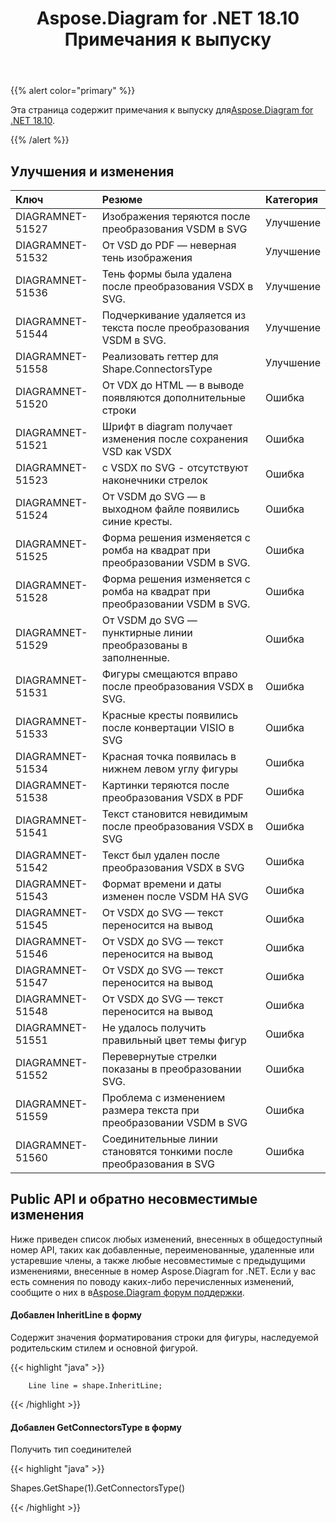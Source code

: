 ﻿---
title: Aspose.Diagram for .NET 18.10 Примечания к выпуску
type: docs
weight: 30
url: /ru/net/aspose-diagram-for-net-18-10-release-notes/
---
{{% alert color="primary" %}} 

 Эта страница содержит примечания к выпуску для[Aspose.Diagram for .NET 18.10](https://www.nuget.org/packages/Aspose.Diagram/18.10.0).

{{% /alert %}} 
## **Улучшения и изменения**

|**Ключ**|**Резюме**|**Категория**|
|:- |:- |:- |
|DIAGRAMNET-51527|Изображения теряются после преобразования VSDM в SVG|Улучшение|
|DIAGRAMNET-51532|От VSD до PDF — неверная тень изображения|Улучшение|
|DIAGRAMNET-51536|Тень формы была удалена после преобразования VSDX в SVG.|Улучшение|
|DIAGRAMNET-51544|Подчеркивание удаляется из текста после преобразования VSDM в SVG.|Улучшение|
|DIAGRAMNET-51558|Реализовать геттер для Shape.ConnectorsType|Улучшение|
|DIAGRAMNET-51520|От VDX до HTML — в выводе появляются дополнительные строки|Ошибка|
|DIAGRAMNET-51521|Шрифт в diagram получает изменения после сохранения VSD как VSDX|Ошибка|
|DIAGRAMNET-51523|с VSDX по SVG - отсутствуют наконечники стрелок|Ошибка|
|DIAGRAMNET-51524|От VSDM до SVG — в выходном файле появились синие кресты.|Ошибка|
|DIAGRAMNET-51525|Форма решения изменяется с ромба на квадрат при преобразовании VSDM в SVG.|Ошибка|
|DIAGRAMNET-51528|Форма решения изменяется с ромба на квадрат при преобразовании VSDM в SVG.|Ошибка|
|DIAGRAMNET-51529|От VSDM до SVG — пунктирные линии преобразованы в заполненные.|Ошибка|
|DIAGRAMNET-51531|Фигуры смещаются вправо после преобразования VSDX в SVG.|Ошибка|
|DIAGRAMNET-51533|Красные кресты появились после конвертации VISIO в SVG|Ошибка|
|DIAGRAMNET-51534|Красная точка появилась в нижнем левом углу фигуры|Ошибка|
|DIAGRAMNET-51538|Картинки теряются после преобразования VSDX в PDF|Ошибка|
|DIAGRAMNET-51541|Текст становится невидимым после преобразования VSDX в SVG|Ошибка|
|DIAGRAMNET-51542|Текст был удален после преобразования VSDX в SVG|Ошибка|
|DIAGRAMNET-51543|Формат времени и даты изменен после VSDM НА SVG|Ошибка|
|DIAGRAMNET-51545|От VSDX до SVG — текст переносится на вывод|Ошибка|
|DIAGRAMNET-51546|От VSDX до SVG — текст переносится на вывод|Ошибка|
|DIAGRAMNET-51547|От VSDX до SVG — текст переносится на вывод|Ошибка|
|DIAGRAMNET-51548|От VSDX до SVG — текст переносится на вывод|Ошибка|
|DIAGRAMNET-51551|Не удалось получить правильный цвет темы фигур|Ошибка|
|DIAGRAMNET-51552|Перевернутые стрелки показаны в преобразовании SVG.|Ошибка|
|DIAGRAMNET-51559|Проблема с изменением размера текста при преобразовании VSDM в SVG|Ошибка|
|DIAGRAMNET-51560|Соединительные линии становятся тонкими после преобразования в SVG|Ошибка|
## **Public API и обратно несовместимые изменения**
Ниже приведен список любых изменений, внесенных в общедоступный номер API, таких как добавленные, переименованные, удаленные или устаревшие члены, а также любые несовместимые с предыдущими изменениями, внесенные в номер Aspose.Diagram for .NET. Если у вас есть сомнения по поводу каких-либо перечисленных изменений, сообщите о них в в[Aspose.Diagram форум поддержки](https://forum.aspose.com/c/diagram/17).
#### **Добавлен InheritLine в форму**
Содержит значения форматирования строки для фигуры, наследуемой родительским стилем и основной фигурой.

{{< highlight "java" >}}

 		Line line = shape.InheritLine;

{{< /highlight >}}


#### **Добавлен GetConnectorsType в форму**
Получить тип соединителей

{{< highlight "java" >}}

 Shapes.GetShape(1).GetConnectorsType()

{{< /highlight >}}

